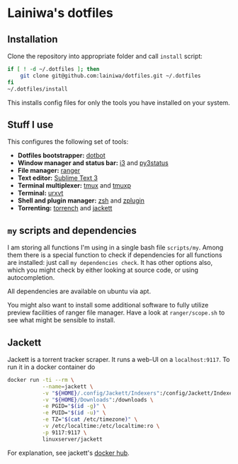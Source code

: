 # Lainiwa's dotfiles

## Installation
Clone the repository into appropriate folder and call `install` script:
```sh
if [ ! -d ~/.dotfiles ]; then
    git clone git@github.com:lainiwa/dotfiles.git ~/.dotfiles
fi
~/.dotfiles/install
```
This installs config files for only the tools you have installed on your system.

## Stuff I use
This configures the following set of tools:

* **Dotfiles bootstrapper:** [dotbot](https://github.com/anishathalye/dotbot)
* **Window manager and status bar:** [i3](https://i3wm.org/) and [py3status](https://github.com/ultrabug/py3status)
* **File manager:** [ranger](https://github.com/ranger/ranger)
* **Text editor:** [Sublime Text 3](https://www.sublimetext.com/3)
* **Terminal multiplexer:** [tmux](https://wiki.archlinux.org/index.php/Tmux) and [tmuxp](https://github.com/tmux-python/tmuxp)
* **Terminal:** [urxvt](https://wiki.archlinux.org/index.php/rxvt-unicode)
* **Shell and plugin manager:** [zsh](https://wiki.archlinux.org/index.php/Zsh) and [zplugin](https://github.com/zdharma/zplugin)
* **Torrenting:** [torrench](https://github.com/kryptxy/torrench) and [jackett](https://github.com/Jackett/Jackett)


## `my` scripts and dependencies
I am storing all functions I'm using in a single bash file `scripts/my`.
Among them there is a special function to check if dependencies for all functions are installed: just call `my dependencies check`. It has other options also, which you might check by either looking at source code, or using autocompletion.

All dependencies are available on ubuntu via apt.

You might also want to install some additional software to fully utilize preview facilities of ranger file manager. Have a look at `ranger/scope.sh` to see what might be sensible to install.

## Jackett
Jackett is a torrent tracker scraper. It runs a web-UI on a `localhost:9117`.
To run it in a docker container do
```sh
docker run -ti --rm \
           --name=jackett \
           -v "${HOME}/.config/Jackett/Indexers":/config/Jackett/Indexers:ro \
           -v "${HOME}/Downloads":/downloads \
           -e PGID="$(id -g)" \
           -e PUID="$(id -u)" \
           -e TZ="$(cat /etc/timezone)" \
           -v /etc/localtime:/etc/localtime:ro \
           -p 9117:9117 \
           linuxserver/jackett
```

For explanation, see jackett's [docker hub](https://hub.docker.com/r/linuxserver/jackett/).
